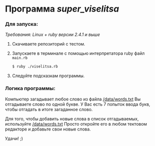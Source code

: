 # Программа *super_viselitsa*

### Для запуска:
*Требования: Linux + ruby версии 2.4.1 и выше*

1. Скачиваете репозиторий с тестом.
2. Запускаете в терминале с помощью интерпретатора ruby файл `main.rb`  
    ```bash
    $ ruby ./viselitsa.rb
    ```
    
2. Следуйте подсказкам программы.

### Логика программы:
Компьютер загадывает любое слово из файла [/data/words.txt](https://github.com/OlgaCoskun/super_viselitsa/tree/master/data)
Вы отгадываете слово по одной букве. У Вас есть 7 попыток ввода букв, чтобы отгадать в итоге загаданное слово.

Для того, чтобы добавить новые слова в список отгадываемых, используйте [/data/words.txt](https://github.com/OlgaCoskun/super_viselitsa/tree/master/data)
Просто откройте его в любом тектовом редакторе и добавьте свои новые слова.

Удачи! ;)